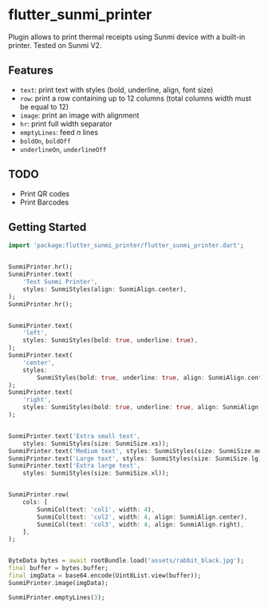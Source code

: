# flutter_sunmi_printer

Plugin allows to print thermal receipts using Sunmi device with a built-in printer. Tested on Sunmi V2.

## Features

- `text`: print text with styles (bold, underline, align, font size)
- `row`: print a row containing up to 12 columns (total columns width must be equal to 12)
- `image`: print an image with alignment
- `hr`: print full width separator
- `emptyLines`: feed _n_ lines
- `boldOn`, `boldOff`
- `underlineOn`, `underlineOff`

## TODO

- Print QR codes
- Print Barcodes

## Getting Started

```dart
import 'package:flutter_sunmi_printer/flutter_sunmi_printer.dart';


SunmiPrinter.hr(); 
SunmiPrinter.text(
    'Test Sunmi Printer',
    styles: SunmiStyles(align: SunmiAlign.center),
);
SunmiPrinter.hr();


SunmiPrinter.text(
    'left',
    styles: SunmiStyles(bold: true, underline: true),
);
SunmiPrinter.text(
    'center',
    styles:
        SunmiStyles(bold: true, underline: true, align: SunmiAlign.center),
);
SunmiPrinter.text(
    'right',
    styles: SunmiStyles(bold: true, underline: true, align: SunmiAlign.right),
);


SunmiPrinter.text('Extra small text',
    styles: SunmiStyles(size: SunmiSize.xs));
SunmiPrinter.text('Medium text', styles: SunmiStyles(size: SunmiSize.md));
SunmiPrinter.text('Large text', styles: SunmiStyles(size: SunmiSize.lg));
SunmiPrinter.text('Extra large text',
    styles: SunmiStyles(size: SunmiSize.xl));


SunmiPrinter.row(
    cols: [
        SunmiCol(text: 'col1', width: 4),
        SunmiCol(text: 'col2', width: 4, align: SunmiAlign.center),
        SunmiCol(text: 'col3', width: 4, align: SunmiAlign.right),
    ],
);


ByteData bytes = await rootBundle.load('assets/rabbit_black.jpg');
final buffer = bytes.buffer;
final imgData = base64.encode(Uint8List.view(buffer));
SunmiPrinter.image(imgData);

SunmiPrinter.emptyLines(3);
```
